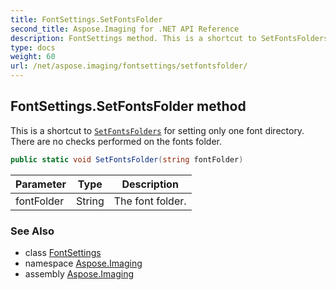 ```yaml
---
title: FontSettings.SetFontsFolder
second_title: Aspose.Imaging for .NET API Reference
description: FontSettings method. This is a shortcut to SetFontsFolders for setting only one font directory. There are no checks performed on the fonts folder
type: docs
weight: 60
url: /net/aspose.imaging/fontsettings/setfontsfolder/
---
```

## FontSettings.SetFontsFolder method

This is a shortcut to [`SetFontsFolders`](../setfontsfolders/) for setting only one font directory. There are no checks performed on the fonts folder.

```csharp
public static void SetFontsFolder(string fontFolder)
```

| Parameter | Type | Description |
| --- | --- | --- |
| fontFolder | String | The font folder. |

### See Also

* class [FontSettings](../)
* namespace [Aspose.Imaging](../../fontsettings/)
* assembly [Aspose.Imaging](../../../)


